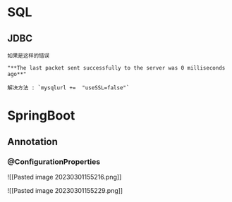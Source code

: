 
# SQL 

## JDBC

```ad-bug
如果是这样的错误 

"**The last packet sent successfully to the server was 0 milliseconds ago**"

解决方法 : `mysqlurl +=  "useSSL=false"`
```

# SpringBoot

## Annotation

### @ConfigurationProperties

![[Pasted image 20230301155216.png]]

![[Pasted image 20230301155229.png]]


